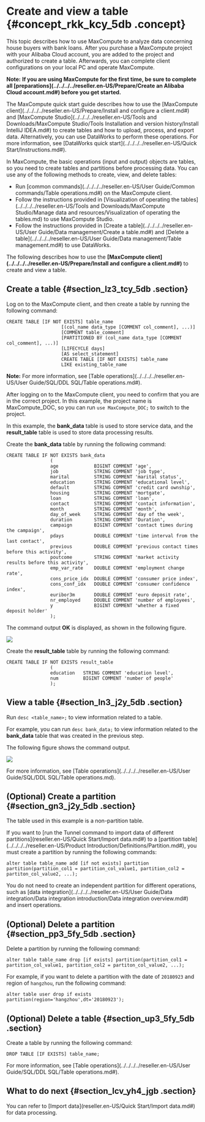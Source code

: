 # Create and view a table {#concept_rkk_kcy_5db .concept}

This topic describes how to use MaxCompute to analyze data concerning house buyers with bank loans. After you purchase a MaxCompute project with your Alibaba Cloud account, you are added to the project and authorized to create a table. Afterwards, you can complete client configurations on your local PC and operate MaxCompute.

**Note:** **If you are using MaxCompute for the first time, be sure to complete all [preparations](../../../../reseller.en-US/Prepare/Create an Alibaba Cloud account.md#) before you get started.** 

The MaxCompute quick start guide describes how to use the [MaxCompute client](../../../../reseller.en-US/Prepare/Install and configure a client.md#) and [MaxCompute Studio](../../../../reseller.en-US/Tools and Downloads/MaxCompute Studio/Tools Installation and version history/Install IntelliJ IDEA.md#) to create tables and how to upload, process, and export data. Alternatively, you can use DataWorks to perform these operations. For more information, see [DataWorks quick start](../../../../reseller.en-US/Quick Start/Instructions.md#).

In MaxCompute, the basic operations \(input and output\) objects are tables, so you need to create tables and partitions before processing data. You can use any of the following methods to create, view, and delete tables:

-   Run [common commands](../../../../reseller.en-US/User Guide/Common commands/Table operations.md#) on the MaxCompute client.
-   Follow the instructions provided in [Visualization of operating the tables](../../../../reseller.en-US/Tools and Downloads/MaxCompute Studio/Manage data and resources/Visualization of operating the tables.md) to use MaxCompute Studio.
-   Follow the instructions provided in [Create a table](../../../../reseller.en-US/User Guide/Data management/Create a table.md#) and [Delete a table](../../../../reseller.en-US/User Guide/Data management/Table management.md#) to use DataWorks.

The following describes how to use the **[MaxCompute client](../../../../reseller.en-US/Prepare/Install and configure a client.md#)** to create and view a table.

## Create a table {#section_lz3_tcy_5db .section}

Log on to the MaxCompute client, and then create a table by running the following command:

``` {#codeblock_3pa_06a_lqf}
CREATE TABLE [IF NOT EXISTS] table_name 
                    [(col_name data_type [COMMENT col_comment], ...)] 
                    [COMMENT table_comment] 
                    [PARTITIONED BY (col_name data_type [COMMENT col_comment], ...)] 
                    [LIFECYCLE days] 
                    [AS select_statement]
                    CREATE TABLE [IF NOT EXISTS] table_name 
                    LIKE existing_table_name
```

**Note:** For more information, see [Table operations](../../../../reseller.en-US/User Guide/SQL/DDL SQL/Table operations.md#).

After logging on to the MaxCompute client, you need to confirm that you are in the correct project. In this example, the project name is MaxCompute\_DOC, so you can run `use MaxCompute_DOC;` to switch to the project.

In this example, the **bank\_data** table is used to store service data, and the **result\_table** table is used to store data processing results.

Create the **bank\_data** table by running the following command:

``` {#codeblock_4sp_jmu_rvo .language-sql}
CREATE TABLE IF NOT EXISTS bank_data
                (
                age             BIGINT COMMENT 'age',
                job             STRING COMMENT 'job type',
                marital         STRING COMMENT 'marital status',
                education       STRING COMMENT 'educational level',
                default         STRING COMMENT 'credit card ownship',
                housing         STRING COMMENT 'mortgate',
                loan            STRING COMMENT 'loan',
                contact         STRING COMMENT 'contact information',
                month           STRING COMMENT 'month',
                day_of_week     STRING COMMENT 'day of the week',
                duration        STRING COMMENT 'Duration',
                campaign        BIGINT COMMENT 'contact times during the campaign',
                pdays           DOUBLE COMMENT 'time interval from the last contact',
                previous        DOUBLE COMMENT 'previous contact times before this activity',
                poutcome        STRING COMMENT 'market activity results before this activity',
                emp_var_rate    DOUBLE COMMENT 'employment change rate',
                cons_price_idx  DOUBLE COMMENT 'consumer price index',
                cons_conf_idx   DOUBLE COMMENT 'consumer confidence index',
                euribor3m       DOUBLE COMMENT 'euro deposit rate',
                nr_employed     DOUBLE COMMENT 'number of employees',
                y               BIGINT COMMENT 'whether a fixed deposit holder'
                );
```

The command output **OK** is displayed, as shown in the following figure.

![](http://static-aliyun-doc.oss-cn-hangzhou.aliyuncs.com/assets/img/11950/156592737736984_en-US.png)

Create the **result\_table** table by running the following command:

``` {#codeblock_kle_9n8_l3q}
CREATE TABLE IF NOT EXISTS result_table
                (  
                education   STRING COMMENT 'education level',
                num         BIGINT COMMENT 'number of people'
                );
```

## View a table {#section_ln3_j2y_5db .section}

Run `desc <table_name>;` to view information related to a table.

For example, you can run `desc bank_data;` to view information related to the **bank\_data** table that was created in the previous step.

The following figure shows the command output.

![](http://static-aliyun-doc.oss-cn-hangzhou.aliyuncs.com/assets/img/11950/156592737736985_en-US.png)

For more information, see [Table operations](../../../../reseller.en-US/User Guide/SQL/DDL SQL/Table operations.md).

## \(Optional\) Create a partition {#section_gn3_j2y_5db .section}

The table used in this example is a non-partition table.

If you want to [run the Tunnel command to import data of different partitions](reseller.en-US/Quick Start/Import data.md#) to a [partition table](../../../../reseller.en-US/Product Introduction/Definitions/Partition.md#), you must create a partition by running the following commands:

``` {#codeblock_ckp_jfb_l58}
alter table table_name add [if not exists] partition partition(partition_col1 = partition_col_value1, partition_col2 = partiton_col_value2, ...);
```

You do not need to create an independent partition for different operations, such as [data integration](../../../../reseller.en-US/User Guide/Data integration/Data integration introduction/Data integration overview.md#) and insert operations.

## \(Optional\) Delete a partition {#section_pp3_5fy_5db .section}

Delete a partition by running the following command:

``` {#codeblock_yxc_4ji_u7a}
alter table table_name drop [if exists] partition(partition_col1 = partition_col_value1, partition_col2 = partiton_col_value2, ...);
```

For example, if you want to delete a partition with the date of `20180923` and region of `hangzhou`, run the following command:

``` {#codeblock_f4q_1ib_udy}
alter table user drop if exists partition(region='hangzhou',dt='20180923');
```

## \(Optional\) Delete a table {#section_up3_5fy_5db .section}

Create a table by running the following command:

``` {#codeblock_a6h_t8t_94i}
DROP TABLE [IF EXISTS] table_name;
```

For more information, see [Table operations](../../../../reseller.en-US/User Guide/SQL/DDL SQL/Table operations.md#).

## What to do next {#section_lcv_yh4_jgb .section}

You can refer to [Import data](reseller.en-US/Quick Start/Import data.md#) for data processing.

